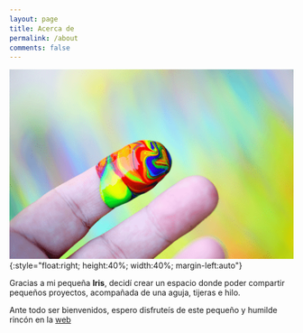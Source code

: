 ```yaml
---
layout: page
title: Acerca de
permalink: /about
comments: false
---
```


![Avatar](/assets/images/avatar.png){:style="float:right; height:40%; width:40%; margin-left:auto"}

Gracias a mi pequeña **Iris**, decidí crear un espacio donde poder compartir pequeños proyectos, acompañada de una aguja, tijeras e hilo.

Ante todo ser bienvenidos, espero disfruteís de este pequeño y humilde rincón en la <a target="_blank" href="https://github.com/Lordpedal" class="btn btn-success">web <i class="fab fa-github"></i></a>

